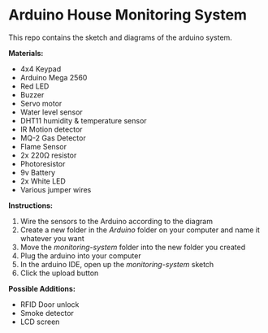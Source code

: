 # Arduino House Monitoring System
This repo contains the sketch and diagrams of the arduino system.

**Materials:**
* 4x4 Keypad
* Arduino Mega 2560
* Red LED
* Buzzer
* Servo motor
* Water level sensor
* DHT11 humidity & temperature sensor
* IR Motion detector
* MQ-2 Gas Detector
* Flame Sensor
* 2x 220Ω resistor
* Photoresistor
* 9v Battery
* 2x White LED
* Various jumper wires

**Instructions:**
1. Wire the sensors to the Arduino according to the diagram
2. Create a new folder in the *Arduino* folder on your computer and name it whatever you want
3. Move the *monitoring-system* folder into the new folder you created
4. Plug the arduino into your computer
5. In the arduino IDE, open up the *monitoring-system* sketch
6. Click the upload button

**Possible Additions:**
* RFID Door unlock
* Smoke detector
* LCD screen
